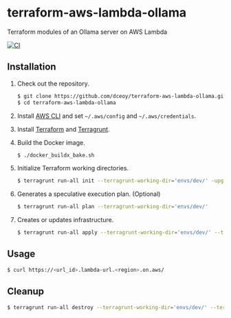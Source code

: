 terraform-aws-lambda-ollama
===========================

Terraform modules of an Ollama server on AWS Lambda

[![CI](https://github.com/dceoy/terraform-aws-lambda-ollama/actions/workflows/ci.yml/badge.svg)](https://github.com/dceoy/terraform-aws-lambda-ollama/actions/workflows/ci.yml)

Installation
------------

1.  Check out the repository.

    ```sh
    $ git clone https://github.com/dceoy/terraform-aws-lambda-ollama.git
    $ cd terraform-aws-lambda-ollama
    ````

2.  Install [AWS CLI](https://aws.amazon.com/cli/) and set `~/.aws/config` and `~/.aws/credentials`.

3.  Install [Terraform](https://www.terraform.io/) and [Terragrunt](https://terragrunt.gruntwork.io/).

4.  Build the Docker image.

    ```sh
    $ ./docker_buildx_bake.sh
    ```

5.  Initialize Terraform working directories.

    ```sh
    $ terragrunt run-all init --terragrunt-working-dir='envs/dev/' -upgrade -reconfigure
    ```

6.  Generates a speculative execution plan. (Optional)

    ```sh
    $ terragrunt run-all plan --terragrunt-working-dir='envs/dev/'
    ```

7.  Creates or updates infrastructure.

    ```sh
    $ terragrunt run-all apply --terragrunt-working-dir='envs/dev/' --terragrunt-non-interactive
    ```

Usage
-----

```sh
$ curl https://<url_id>.lambda-url.<region>.on.aws/
```

Cleanup
-------

```sh
$ terragrunt run-all destroy --terragrunt-working-dir='envs/dev/' --terragrunt-non-interactive
```
